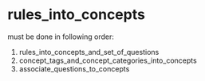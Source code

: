 # rules_into_concepts

must be done in following order:

1. rules_into_concepts_and_set_of_questions
2. concept_tags_and_concept_categories_into_concepts
3. associate_questions_to_concepts